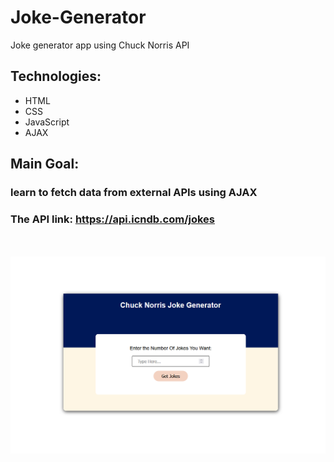 # Joke-Generator
Joke generator app using Chuck Norris API
## Technologies:
* HTML
* CSS
* JavaScript
* AJAX
## Main Goal:
### learn to fetch data from external APIs using AJAX
### The API link: https://api.icndb.com/jokes
<br><br>
<img src="./img/joke-generator.PNG" width="800px" alt="App Screenshot">
